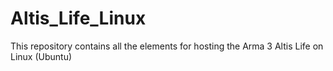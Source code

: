 # Altis_Life_Linux

This repository contains all the elements for hosting the Arma 3 Altis Life on Linux (Ubuntu)

